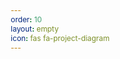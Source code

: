 ```yaml
---
order: 10
layout: empty
icon: fas fa-project-diagram
---
```


<head>
    <meta charset="UTF-8">
    <meta name="viewport" content="width=device-width, initial-scale=1.0">
    <title>Damon Chen</title>
    <style>
        * {
            margin: 0;
            padding: 0;
            box-sizing: border-box;
            font-family: -apple-system, BlinkMacSystemFont, 'Segoe UI', Roboto, Oxygen, Ubuntu, Cantarell, 'Open Sans', 'Helvetica Neue', sans-serif;
        }

        body {
            background-color: #FFFFFF;
            padding: 20px;
            max-width: 1200px;
            margin: 0 auto;
            color: #333;
        }
        
        .container {
            display: flex;
            flex-direction: column;
            gap: 40px;
            padding: 20px;
        }
        
        .profile-section {
            display: flex;
            align-items: flex-start;
            gap: 40px;
            padding-bottom: 40px;
            border-bottom: 1px solid #eee;
        }
        
        .profile-image {
            width: 130px;
            height: 130px;
            border-radius: 50%;
            object-fit: cover;
        }
        
        .profile-details {
            display: flex;
            flex-direction: column;
            gap: 12px;
        }
        
        .profile-name {
            font-size: 36px;
            font-weight: 600;
            color: #333;
        }
        
        .profile-location {
            display: flex;
            align-items: center;
            gap: 5px;
            color: #666;
            font-size: 15px;
        }
        
        .location-icon {
            color: #666;
        }
        
        .profile-bio {
            max-width: 600px;
            color: #555;
            font-size: 16px;
            line-height: 1.6;
            margin-top: 5px;
        }
        
        .social-links {
            display: flex;
            gap: 15px;
            margin-top: 10px;
        }
        
        .social-link {
            display: flex;
            align-items: center;
            justify-content: center;
            width: 36px;
            height: 36px;
            border-radius: 50%;
            background-color: #f5f5f5;
            color: #666;
            text-decoration: none;
            transition: all 0.2s;
        }
        
        .social-link:hover {
            background-color: #e0e0e0;
        }
        
        .products-grid {
            display: grid;
            grid-template-columns: repeat(auto-fill, minmax(360px, 1fr));
            gap: 20px;
        }
        
        .product-card {
            background-color: white;
            border-radius: 12px;
            padding: 20px;
            display: flex;
            align-items: flex-start;
            gap: 15px;
            transition: transform 0.2s, box-shadow 0.2s;
            box-shadow: 0 1px 3px rgba(0,0,0,0.05);
            border: 1px solid #f0f0f0;
        }
        
        .product-card:hover {
            transform: translateY(-2px);
            box-shadow: 0 4px 8px rgba(0,0,0,0.08);
        }
        
        .product-icon {
            width: 40px;
            height: 40px;
            display: flex;
            align-items: center;
            justify-content: center;
            border-radius: 8px;
            color: white;
            font-size: 20px;
        }
        
        .product-info {
            flex: 1;
        }
        
        .product-title {
            font-size: 18px;
            font-weight: 600;
            color: #333;
            margin-bottom: 8px;
            display: flex;
            align-items: center;
            gap: 8px;
        }
        
        .product-description {
            font-size: 14px;
            color: #666;
            line-height: 1.4;
        }
        
        .acquired-badge {
            background-color: #e1f5fe;
            color: #039be5;
            font-size: 12px;
            padding: 2px 8px;
            border-radius: 20px;
            font-weight: 500;
        }
        
        .build-button {
            display: inline-flex;
            align-items: center;
            gap: 10px;
            background-color: #333;
            color: white;
            padding: 10px 20px;
            border-radius: 8px;
            font-size: 14px;
            font-weight: 500;
            margin-top: 40px;
            text-decoration: none;
            cursor: pointer;
            border: none;
            transition: background-color 0.2s;
        }
        
        .build-button:hover {
            background-color: #555;
        }

        /* Product-specific colors */
        .pdf-icon { background-color: #4285F4; }
        .testimonial-icon { background-color: #673AB7; }
        .pdfgen-icon { background-color: #DB4437; }
        .vividshare-icon { background-color: #0277BD; }
        .quickai-icon { background-color: #4CAF50; }
        .docsium-icon { background-color: #3F51B5; }
        .supportman-icon { background-color: #9C27B0; }
        .seeyafuture-icon { background-color: #FFA000; }
        
        @media (max-width: 768px) {
            .profile-section {
                flex-direction: column;
                gap: 20px;
            }
            
            .products-grid {
                grid-template-columns: 1fr;
            }
        }
    </style>
</head>
<body>
    <div class="container">
        <div class="profile-section">
            <img src="/api/placeholder/130/130" alt="Damon Chen" class="profile-image">
            <div class="profile-details">
                <h1 class="profile-name">Damon Chen</h1>
                <div class="profile-location">
                    <span class="location-icon">📍</span>
                    <span>SF Bay Area</span>
                </div>
                <p class="profile-bio">
                    I used to be a software engineer at Cisco, but having kids completely shuffled my life! After eight years in a cushy corporate job, I made the decision to quit and pursue something I truly love.
                </p>
                <div class="social-links">
                    <a href="#" class="social-link">🐦</a>
                    <a href="#" class="social-link">🔗</a>
                </div>
            </div>
        </div>
        
        <div class="products-grid">
            <!-- PDF -->
            <div class="product-card">
                <div class="product-icon pdf-icon">📄</div>
                <div class="product-info">
                    <div class="product-title">PDF</div>
                    <div class="product-description">Chat with PDF using AI</div>
                </div>
            </div>
            
            <!-- Testimonial -->
            <div class="product-card">
                <div class="product-icon testimonial-icon">💬</div>
                <div class="product-info">
                    <div class="product-title">Testimonial</div>
                    <div class="product-description">Collect and manage testimonials all in one</div>
                </div>
            </div>
            
            <!-- PDFgen -->
            <div class="product-card">
                <div class="product-icon pdfgen-icon">📑</div>
                <div class="product-info">
                    <div class="product-title">Pdfgen</div>
                    <div class="product-description">Generate PDF with AI</div>
                </div>
            </div>
            
            <!-- VividShare -->
            <div class="product-card">
                <div class="product-icon vividshare-icon">🌟</div>
                <div class="product-info">
                    <div class="product-title">Vividshare</div>
                    <div class="product-description">VividShare helps create stunning marketing assets for your social media sharing</div>
                </div>
            </div>
            
            <!-- QuickyAI -->
            <div class="product-card">
                <div class="product-icon quickai-icon">🚀</div>
                <div class="product-info">
                    <div class="product-title">QuickyAI</div>
                    <div class="product-description">QuickyAI is a browser extension that allows you to seamlessly engage with any website using ChatGPT</div>
                </div>
            </div>
            
            <!-- Docsium -->
            <div class="product-card">
                <div class="product-icon docsium-icon">📝</div>
                <div class="product-info">
                    <div class="product-title">Docsium</div>
                    <div class="product-description">ChatGPT directly in Google Sheets, Google Slides and Google Docs</div>
                </div>
            </div>
            
            <!-- Supportman -->
            <div class="product-card">
                <div class="product-icon supportman-icon">👨‍💼</div>
                <div class="product-info">
                    <div class="product-title">Supportman <span class="acquired-badge">Acquired</span></div>
                    <div class="product-description">Send Intercom Rating to Your Slack Instantly</div>
                </div>
            </div>
            
            <!-- Seeyafuture -->
            <div class="product-card">
                <div class="product-icon seeyafuture-icon">👋</div>
                <div class="product-info">
                    <div class="product-title">Seeyafuture</div>
                    <div class="product-description">Send a video to your future self</div>
                </div>
            </div>
        </div>
        
        <button class="build-button">
            <span>🏗️</span>
            Build your Indie Page
        </button>
    </div>
</body>
